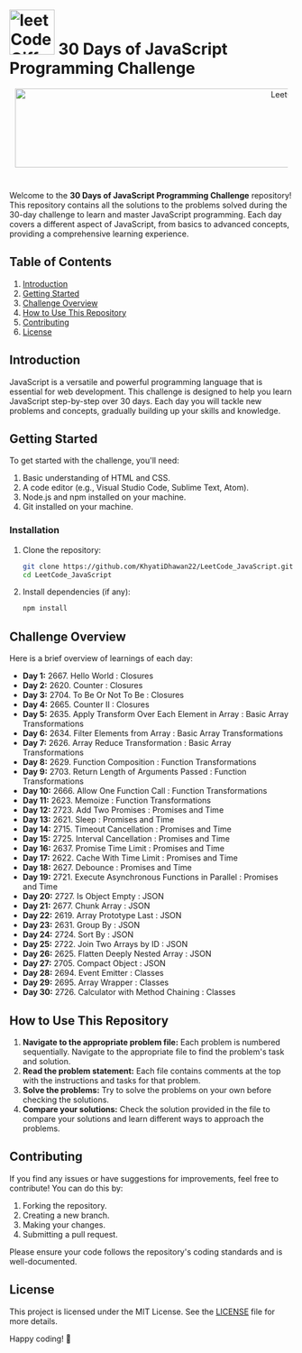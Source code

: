 # <img src="https://github.com/KhyatiDhawan22/LeetCode_JavaScript/assets/112753105/de9ccd57-94ff-411a-bb9f-848dbefe82f3" alt="leetCodeGiffy-ezgif com-resize" width="80" height="80">     30 Days of JavaScript Programming Challenge 

<div align="center" style="margin: 10px;" >
<img alt="LeetCode" src="https://github.com/KhyatiDhawan22/LeetCode_JavaScript/assets/112753105/57e0fa3d-bfb7-4b88-ad38-c8e13032d0f2" width="956" height="140">
</div>
<br/>

Welcome to the **30 Days of JavaScript Programming Challenge** repository! This repository contains all the solutions to the problems solved during the 30-day challenge to learn and master JavaScript programming. Each day covers a different aspect of JavaScript, from basics to advanced concepts, providing a comprehensive learning experience.

## Table of Contents

1. [Introduction](#introduction)
2. [Getting Started](#getting-started)
3. [Challenge Overview](#challenge-overview)
4. [How to Use This Repository](#how-to-use-this-repository)
5. [Contributing](#contributing)
6. [License](#license)

## Introduction

JavaScript is a versatile and powerful programming language that is essential for web development. This challenge is designed to help you learn JavaScript step-by-step over 30 days. Each day you will tackle new problems and concepts, gradually building up your skills and knowledge.

## Getting Started

To get started with the challenge, you'll need:

1. Basic understanding of HTML and CSS.
2. A code editor (e.g., Visual Studio Code, Sublime Text, Atom).
3. Node.js and npm installed on your machine.
4. Git installed on your machine.

### Installation

1. Clone the repository:
    ```bash
    git clone https://github.com/KhyatiDhawan22/LeetCode_JavaScript.git
    cd LeetCode_JavaScript
    ```

2. Install dependencies (if any):
    ```bash
    npm install
    ```

## Challenge Overview

Here is a brief overview of learnings of each day:

- **Day 1:**  2667. Hello World : Closures
- **Day 2:**  2620. Counter : Closures
- **Day 3:**  2704. To Be Or Not To Be : Closures
- **Day 4:**  2665. Counter II : Closures
- **Day 5:**  2635. Apply Transform Over Each Element in Array : Basic Array Transformations
- **Day 6:**  2634. Filter Elements from Array : Basic Array Transformations
- **Day 7:**  2626. Array Reduce Transformation : Basic Array Transformations
- **Day 8:**  2629. Function Composition : Function Transformations
- **Day 9:**  2703. Return Length of Arguments Passed : Function Transformations
- **Day 10:**  2666. Allow One Function Call : Function Transformations
- **Day 11:**  2623. Memoize : Function Transformations 
- **Day 12:**  2723. Add Two Promises : Promises and Time
- **Day 13:**  2621. Sleep : Promises and Time
- **Day 14:**  2715. Timeout Cancellation : Promises and Time
- **Day 15:**  2725. Interval Cancellation : Promises and Time
- **Day 16:**  2637. Promise Time Limit : Promises and Time
- **Day 17:**  2622. Cache With Time Limit : Promises and Time
- **Day 18:**  2627. Debounce : Promises and Time
- **Day 19:**  2721. Execute Asynchronous Functions in Parallel : Promises and Time
- **Day 20:**  2727. Is Object Empty : JSON
- **Day 21:**  2677. Chunk Array : JSON
- **Day 22:**  2619. Array Prototype Last : JSON
- **Day 23:**  2631. Group By : JSON
- **Day 24:**  2724. Sort By : JSON
- **Day 25:**  2722. Join Two Arrays by ID : JSON
- **Day 26:**  2625. Flatten Deeply Nested Array : JSON
- **Day 27:**  2705. Compact Object : JSON
- **Day 28:**  2694. Event Emitter : Classes
- **Day 29:**  2695. Array Wrapper : Classes
- **Day 30:**  2726. Calculator with Method Chaining : Classes

## How to Use This Repository

1. **Navigate to the appropriate problem file:** Each problem is numbered sequentially. Navigate to the appropriate file to find the problem's task and solution.
2. **Read the problem statement:** Each file contains comments at the top with the instructions and tasks for that problem.
3. **Solve the problems:** Try to solve the problems on your own before checking the solutions.
4. **Compare your solutions:** Check the solution provided in the file to compare your solutions and learn different ways to approach the problems.

## Contributing

If you find any issues or have suggestions for improvements, feel free to contribute! You can do this by:

1. Forking the repository.
2. Creating a new branch.
3. Making your changes.
4. Submitting a pull request.

Please ensure your code follows the repository's coding standards and is well-documented.

## License

This project is licensed under the MIT License. See the [LICENSE](LICENSE) file for more details.

Happy coding! 🚀
